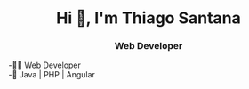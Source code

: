 <link rel="stylesheet" href="https://cdnjs.cloudflare.com/ajax/libs/font-awesome/6.0.0-beta3/css/all.min.css">

<h1 align="center">Hi 👋, I'm Thiago Santana</h1>



<h3 align="center">Web Developer</h3>
-🐱‍💻 Web Developer <br>
-👾 Java | PHP | Angular

 
  

